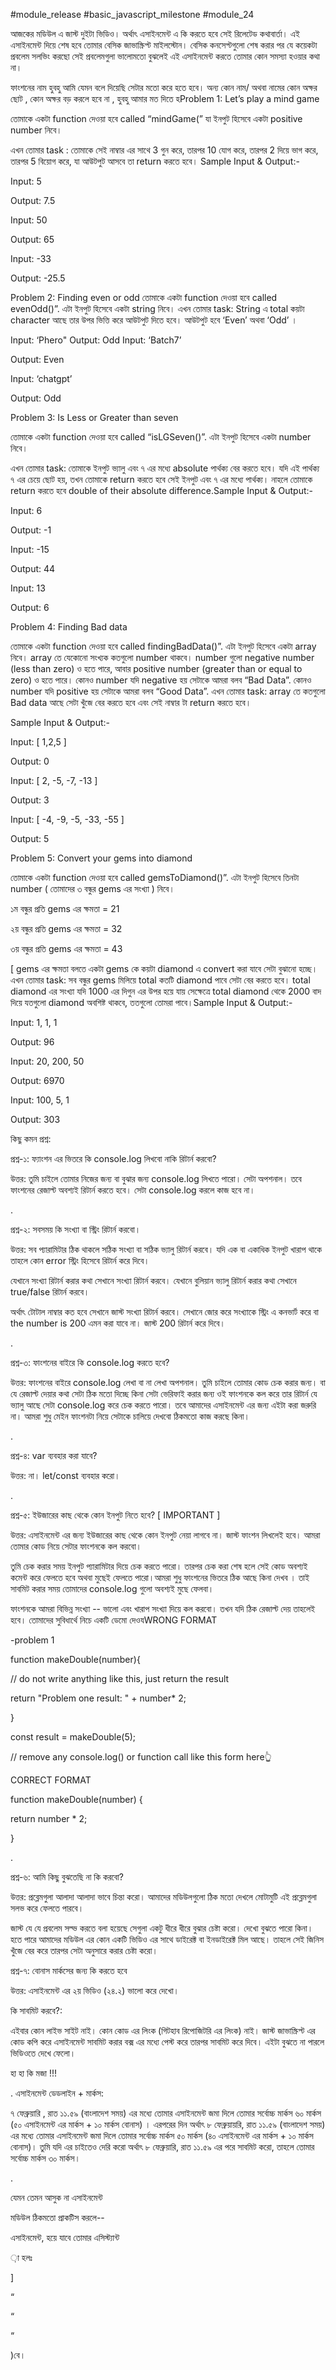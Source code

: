 #module_release #basic_javascript_milestone #module_24


আজকের মডিউল এ জাস্ট দুইটা ভিডিও। অর্থাৎ এসাইনমেন্ট এ কি করতে হবে সেই রিলেটেড কথাবার্তা। এই এসাইনমেন্ট দিয়ে শেষ হবে তোমার বেসিক জাভাস্ক্রিপ্ট মাইলস্টোন। বেসিক কনসেপ্টগুলো শেষ করার পর যে কয়েকটা প্রবলেম সলভিং করছো সেই প্রবলেমগুলা ভালোমতো বুঝলেই এই এসাইনমেন্ট করতে তোমার কোন সমস্যা হওয়ার কথা না। 

 
ফাংশনের নাম হুবহু আমি যেমন বলে দিয়েছি সেটার মতো করে হতে হবে। অন্য কোন নাম/ অথবা নামের কোন অক্ষর ছোট , কোন অক্ষর বড় করলে হবে না , হুবহু আমার মত দিতে হProblem 1: Let’s play a mind game


তোমাকে একটা function দেওয়া হবে called “mindGame(” যা ইনপুট হিসেবে একটা positive number নিবে। 


এখন তোমার task : তোমাকে সেই নাম্বার এর সাথে 3 গুন করে, তারপর 10 যোগ করে, তারপর 2 দিয়ে ভাগ করে, তারপর 5 বিয়োগ করে, যা আউটপুট আসবে তা return করতে হবে। Sample Input & Output:-


Input: 5

Output: 7.5


Input: 50

Output: 65


Input: -33

Output: -25.5



Problem 2: Finding even or odd
তোমাকে একটা function দেওয়া হবে called evenOdd()”. এটা ইনপুট হিসেবে একটা string নিবে। এখন তোমার task: String এ total কয়টা character আছে তার উপর ভিত্তি করে আউটপুট দিতে হবে। আউটপুট হবে ‘Even’ অথবা ‘Odd’ ।

Input: ‘Phero" Output: Odd
Input: ‘Batch7’

Output: Even


Input: ‘chatgpt’

Output: Odd



Problem 3: Is Less or Greater than seven


তোমাকে একটা function দেওয়া হবে called “isLGSeven()”. এটা ইনপুট হিসেবে একটা number নিবে।  


এখন তোমার task: তোমাকে ইনপুট ভ্যালু এবং ৭ এর মধ্যে absolute পার্থক্য বের করতে হবে। যদি এই পার্থক্য ৭ এর চেয়ে ছোট হয়, তখন তোমাকে return করতে হবে সেই ইনপুট এবং ৭ এর মধ্যে পার্থক্য। নাহলে তোমাকে return করতে হবে double of their absolute difference.Sample Input & Output:-


Input: 6

Output: -1


Input: -15

Output: 44


Input: 13

Output: 6


Problem 4: Finding Bad data


তোমাকে একটা function দেওয়া হবে called findingBadData()”. এটা ইনপুট হিসেবে একটা array নিবে। array তে যেকোনো সংখ্যক কতগুলো number থাকবে। number গুলো negative number (less than zero) ও হতে পারে, আবার positive number (greater than or equal to zero) ও হতে পারে। কোনও number যদি negative হয় সেটাকে আমরা বলব “Bad Data”. কোনও number যদি positive হয় সেটাকে আমরা বলব “Good Data”. এখন তোমার task: array তে কতগুলো Bad data আছে সেটা খুঁজে বের করতে হবে এবং সেই নাম্বার টা return করতে হবে।


Sample Input & Output:-


Input: [ 1,2,5 ]

Output: 0


Input: [ 2, -5, -7, -13 ]

Output: 3


Input: [ -4, -9, -5, -33, -55 ]

Output: 5



Problem 5: Convert your gems into diamond


তোমাকে একটা function দেওয়া হবে called gemsToDiamond()”. এটা ইনপুট হিসেবে তিনটা number ( তোমাদের ৩ বন্ধুর gems এর সংখ্যা ) নিবে। 


১ম বন্ধুর প্রতি gems এর ক্ষমতা = 21

২য় বন্ধুর প্রতি gems এর ক্ষমতা = 32

৩য় বন্ধুর প্রতি gems এর ক্ষমতা = 43


[ gems এর ক্ষমতা বলতে একটা gems কে কয়টা diamond এ convert করা যাবে সেটা বুঝানো হচ্ছে। এখন তোমার task: সব বন্ধুর gems মিলিয়ে total কতটি diamond পাবে সেটা বের করতে হবে। total diamond এর সংখ্যা যদি 1000 এর দিগুন এর উপর হয়ে যায় সেক্ষেত্রে total diamond থেকে 2000 বাদ দিয়ে যতগুলো diamond অবশিষ্ট থাকবে, ততগুলো তোমরা পাবে।Sample Input & Output:-


Input: 1, 1, 1

Output: 96


Input: 20, 200, 50

Output: 6970


Input: 100, 5, 1

Output: 303



কিছু কমন প্রশ্ন: 


প্রশ্ন-১: ফ্যাংশন এর ভিতরে কি console.log লিখবো নাকি রিটার্ন করবো?

উত্তর: তুমি চাইলে তোমার নিজের জন্য বা বুঝার জন্য console.log লিখতে পারো। সেটা অপশনাল। তবে ফাংশনের রেজাল্ট অবশ্যই রিটার্ন করতে হবে। সেটা console.log করলে কাজ হবে না। 

.

প্রশ্ন-২: সবসময় কি সংখ্যা বা স্ট্রিং রিটার্ন করবো।

  

উত্তর: সব প্যারামিটার ঠিক থাকলে সঠিক সংখ্যা বা সঠিক ভ্যালু রিটার্ন করবে। যদি এক বা একাধিক ইনপুট খারাপ থাকে তাহলে কোন error স্ট্রিং হিসেবে রিটার্ন করে দিবে। 


যেখানে সংখ্যা রিটার্ন করার কথা সেখানে সংখ্যা রিটার্ন করবে। যেখানে বুলিয়ান ভ্যালু রিটার্ন করার কথা সেখানে true/false রিটার্ন করবে।


অর্থাৎ টোটাল নাম্বার কত হবে সেখানে জাস্ট সংখ্যা রিটার্ন করবে। সেখানে জোর করে সংখ্যাকে স্ট্রিং এ কনভার্ট করে বা the number is 200 এমন করা যাবে না। জাস্ট 200 রিটার্ন করে দিবে। 


.

প্রশ্ন-৩: ফাংশনের বাইরে কি console.log করতে হবে?


উত্তর: ফাংশনের বাইরে console.log লেখা বা না লেখা অপশনাল। তুমি চাইলে তোমার কোড চেক করার জন্য। বা যে রেজাল্ট দেয়ার কথা সেটা ঠিক মতো দিচ্ছে কিনা সেটা ভেরিফাই করার জন্য ওই ফাংশনকে কল করে তার রিটার্ন যে ভ্যালু আছে সেটা console.log করে চেক করতে পারো। তবে আমাদের এসাইনমেন্ট এর জন্য এইটা করা জরুরি না। আমরা শুধু মেইন ফাংশনটা নিয়ে সেটাকে চালিয়ে দেখবো ঠিকমতো কাজ করছে কিনা। 


.

প্রশ্ন-৪: var ব্যবহার করা যাবে?

উত্তর: না। let/const ব্যবহার করো। 

.


প্রশ্ন-৫: ইউজারের কাছ থেকে কোন ইনপুট নিতে হবে? [ IMPORTANT ]


উত্তর: এসাইনমেন্ট এর জন্য ইউজারের কাছ থেকে কোন ইনপুট নেয়া লাগবে না। জাস্ট ফাংশন লিখলেই হবে। আমরা তোমার কোড নিয়ে সেটার ফাংশনকে কল করবো। 


তুমি চেক করার সময় ইনপুট প্যারামিটার দিয়ে চেক করতে পারো। তারপর চেক করা শেষ হলে সেই কোড অবশ্যই কমেন্ট করে ফেলতে হবে অথবা মুছেই ফেলতে পারো।আমরা শুধু ফাংশনের ভিতরে ঠিক আছে কিনা দেখব । তাই সাবমিট করার সময় তোমাদের console.log গুলো অবশ্যই মুছে ফেলবা।

  

ফাংশনকে আমরা বিভিন্ন সংখ্যা -- ভালো এবং খারাপ সংখ্যা দিয়ে কল করবো। তখন যদি ঠিক রেজাল্ট দেয় তাহলেই হবে। তোমাদের সুবিধার্থে নিচে একটি ডেমো দেওযWRONG FORMAT


-problem 1


function makeDouble(number){

 // do not write anything like this, just return the result

 return "Problem one result: " + number* 2;

}

const result = makeDouble(5);

// remove any console.log() or function call like this form here👆



CORRECT FORMAT


function makeDouble(number) {

 return number * 2;

}

.

প্রশ্ন-৬: আমি কিছু বুঝতেছি না কি করবো?


উত্তর: প্রব্লেমগুলা আলাদা আলাদা ভাবে চিন্তা করো। আমাদের মডিউলগুলো ঠিক মতো দেখলে মোটামুটি এই প্রব্লেমগুলা সলভ করে ফেলতে পারবে।  

জাস্ট যে যে প্রবলেম সল্ভ করতে বলা হয়েছে সেগুলা একটু ধীরে ধীরে বুঝার চেষ্টা করো। দেখো বুঝতে পারো কিনা। হতে পারে আমাদের মডিউল এর কোন একটি ভিডিও এর সাথে ডাইরেক্ট বা ইনডাইরেক্ট মিল আছে। তাহলে সেই জিনিস খুঁজে বের করে তারপর সেটা অনুসারে করার চেষ্টা করো।  


প্রশ্ন-৭: বোনাস মার্কসের জন্য কি করতে হবে 

উত্তর: এসাইনমেন্ট এর ২য় ভিডিও (২৪.২) ভালো করে দেখো। 

  
কি সাবমিট করবে?:


এইবার কোন লাইভ সাইট নাই। কোন কোড এর লিংক (গিটহাব রিপোজিটরি এর লিংক) নাই। জাস্ট জাভাস্ক্রিপ্ট এর কোড কপি করে এসাইনমেন্ট সাবমিট করার বক্স এর মধ্যে পেস্ট করে তারপর সাবমিট করে দিবে। এইটা বুঝতে না পারলে ভিডিওতে দেখে ফেলো। 


হা হা কি মজা !!!


.
এসাইনমেন্ট ডেডলাইন + মার্কস:


৭ ফেব্রুয়ারি , রাত ১১.৫৯ (বাংলাদেশ সময়) এর মধ্যে তোমার এসাইনমেন্ট জমা দিলে তোমার সর্বোচ্চ মার্কস ৬০ মার্কস (৫০ এসাইনমেন্ট এর মার্কস + ১০ মার্কস বোনাস) । এরপরের দিন অর্থাৎ ৮ ফেব্রুয়ায়রি, রাত ১১.৫৯ (বাংলাদেশ সময়) এর মধ্যে তোমার এসাইনমেন্ট জমা দিলে তোমার সর্বোচ্চ মার্কস ৫০ মার্কস (৪০ এসাইনমেন্ট এর মার্কস + ১০ মার্কস বোনাস)। তুমি যদি এর চাইতেও দেরি করো অর্থাৎ ৮ ফেব্রুয়ারি, রাত ১১.৫৯ এর পরে সাবমিট করো, তাহলে তোমার সর্বোচ্চ মার্কস ৩০ মার্কস।

.


যেমন তেমন আসুক না এসাইনমেন্ট 

মডিউল ঠিকমতো প্রাকটিস করলে-- 

এসাইনমেন্ট, হয়ে যাবে তোমার এসিস্ট্যান্ট



 

়া হলঃ



 



]


“


“



“


)বে।